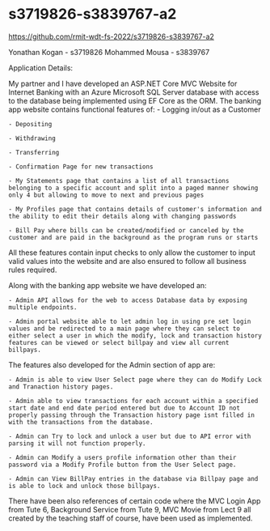 # s3719826-s3839767-a2

https://github.com/rmit-wdt-fs-2022/s3719826-s3839767-a2

Yonathan Kogan - s3719826
Mohammed Mousa - s3839767


Application Details:

My partner and I have developed an ASP.NET Core MVC Website for Internet Banking with an Azure Microsoft SQL Server database with access to the database being implemented using EF Core as the ORM.
The banking app website contains functional features of:
	- Logging in/out as a Customer

	- Depositing

	- Withdrawing

	- Transferring 

	- Confirmation Page for new transactions

	- My Statements page that contains a list of all transactions belonging to a specific account and split into a paged manner showing only 4 but allowing to move to next and previous pages

	- My Profiles page that contains details of customer's information and the ability to edit their details along with changing passwords

	- Bill Pay where bills can be created/modified or canceled by the customer and are paid in the background as the program runs or starts

All these features contain input checks to only allow the customer to input valid values into the website and are also ensured to follow all business rules required. 

Along with the banking app website we have developed an:

	- Admin API allows for the web to access Database data by exposing multiple endpoints.

	- Admin portal website able to let admin log in using pre set login values and be redirected to a main page where they can select to either select a user in which the modify, lock and transaction history features can be viewed or select billpay and view all current billpays.

The features also developed for the Admin section of app are:

	- Admin is able to view User Select page where they can do Modify Lock and Tranaction history pages.

	- Admin able to view transactions for each account within a specified start date and end date period entered but due to Account ID not properly passing through the Transaction history page isnt filled in with the transactions from the database.

	- Admin can Try to lock and unlock a user but due to API error with parsing it will not function properly.

	- Admin can Modify a users profile information other than their password via a Modify Profile button from the User Select page.

	- Admin can View BillPay entries in the database via Billpay page and is able to lock and unlock those billpays.


There have been also references of certain code where the MVC Login App from Tute 6, Background Service from Tute 9, MVC Movie from Lect 9 all created by the teaching staff of course, have been used as implemented.
